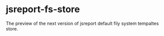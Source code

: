 # jsreport-fs-store

The preview of the next version of jsreport default fily system tempaltes store.
